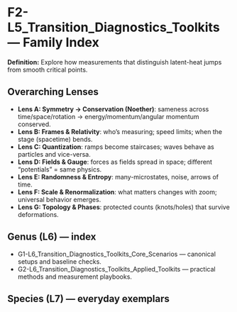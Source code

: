 # F2-L5_Transition_Diagnostics_Toolkits — Family Index
**Definition:** Explore how measurements that distinguish latent-heat jumps from smooth critical points.

## Overarching Lenses

- **Lens A: Symmetry -> Conservation (Noether)**: sameness across time/space/rotation → energy/momentum/angular momentum conserved.
- **Lens B: Frames & Relativity**: who’s measuring; speed limits; when the stage (spacetime) bends.
- **Lens C: Quantization**: ramps become staircases; waves behave as particles and vice-versa.
- **Lens D: Fields & Gauge**: forces as fields spread in space; different “potentials” = same physics.
- **Lens E: Randomness & Entropy**: many-microstates, noise, arrows of time.
- **Lens F: Scale & Renormalization**: what matters changes with zoom; universal behavior emerges.
- **Lens G: Topology & Phases**: protected counts (knots/holes) that survive deformations.

## Genus (L6) — index
- G1-L6_Transition_Diagnostics_Toolkits_Core_Scenarios — canonical setups and baseline checks.
- G2-L6_Transition_Diagnostics_Toolkits_Applied_Toolkits — practical methods and measurement playbooks.

## Species (L7) — everyday exemplars
